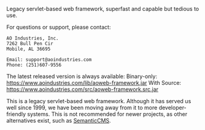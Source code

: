Legacy servlet-based web framework, superfast and capable but tedious to use.

For questions or support, please contact:

    AO Industries, Inc.
    7262 Bull Pen Cir
    Mobile, AL 36695

    Email: support@aoindustries.com
    Phone: (251)607-9556

The latest released version is always available:
    Binary-only: https://www.aoindustries.com/lib/aoweb-framework.jar
    With Source: https://www.aoindustries.com/src/aoweb-framework.src.jar

This is a legacy servlet-based web framework.  Although it has served us well
since 1999, we have been moving away from it to more developer-friendly
systems.  This is not recommended for newer projects, as other alternatives
exist, such as [SemanticCMS](https://semanticcms.com/).
